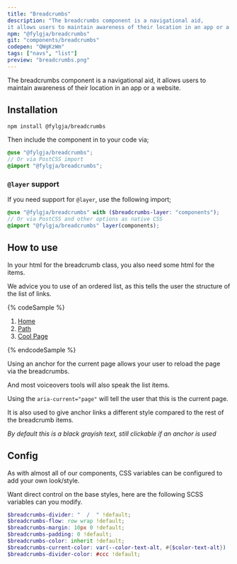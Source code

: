 ```yaml
---
title: "Breadcrumbs"
description: "The breadcrumbs component is a navigational aid,
it allows users to maintain awareness of their location in an app or a website."
npm: "@fylgja/breadcrumbs"
git: "components/breadcrumbs"
codepen: "QWgKzWm"
tags: ["navs", "list"]
preview: "breadcrumbs.png"
---
```


The breadcrumbs component is a navigational aid,
it allows users to maintain awareness of their location in an app or a website.

## Installation

```bash
npm install @fylgja/breadcrumbs
```

Then include the component in to your code via;

```scss
@use "@fylgja/breadcrumbs";
// Or via PostCSS import
@import "@fylgja/breadcrumbs";
```

### `@layer` support

If you need support for `@layer`,
use the following import;

```scss
@use "@fylgja/breadcrumbs" with ($breadcrumbs-layer: "components");
// Or via PostCSS and other options as native CSS
@import "@fylgja/breadcrumbs" layer(components);
```

## How to use

In your html for the breadcrumb class, you also need some html for the items.

We advice you to use of an ordered list, as this tells the user the structure of the list of links.

{% codeSample %}
<nav aria-label="breadcrumb">
    <ol class="breadcrumbs">
        <li><a href="/">Home</a></li>
        <li><a href="/path">Path</a></li>
        <li><a href="/path/cool-page" aria-current="page">Cool Page</a></li>
    </ol>
</nav>
{% endcodeSample %}

Using an anchor for the current page allows your user to reload the page via the breadcrumbs.

And most voiceovers tools will also speak the list items.

Using the `aria-current="page"` will tell the user that this is the current page.

It is also used to give anchor links a different style compared to the rest of the breadcrumb items.

_By default this is a black grayish text, still clickable if an anchor is used_

## Config

As with almost all of our components, CSS variables can be configured to add your own look/style.

Want direct control on the base styles,
here are the following SCSS variables can you modify.

```scss
$breadcrumbs-divider: "  /  " !default;
$breadcrumbs-flow: row wrap !default;
$breadcrumbs-margin: 10px 0 !default;
$breadcrumbs-padding: 0 !default;
$breadcrumbs-color: inherit !default;
$breadcrumbs-current-color: var(--color-text-alt, #{$color-text-alt}) !default;
$breadcrumbs-divider-color: #ccc !default;
```
